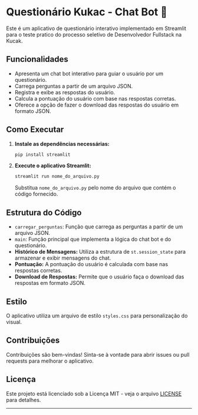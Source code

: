 # Questionário Kukac - Chat Bot 💬

Este é um aplicativo de questionário interativo implementado em Streamlit para o teste pratico do processo seletivo de Desenvolvedor Fullstack na Kucak.

## Funcionalidades

- Apresenta um chat bot interativo para guiar o usuário por um questionário.
- Carrega perguntas a partir de um arquivo JSON.
- Registra e exibe as respostas do usuário.
- Calcula a pontuação do usuário com base nas respostas corretas.
- Oferece a opção de fazer o download das respostas do usuário em formato JSON.

## Como Executar

1. **Instale as dependências necessárias:**

    ```bash
    pip install streamlit
    ```

2. **Execute o aplicativo Streamlit:**

    ```bash
    streamlit run nome_do_arquivo.py
    ```

   Substitua `nome_do_arquivo.py` pelo nome do arquivo que contém o código fornecido.

## Estrutura do Código

- `carregar_perguntas`: Função que carrega as perguntas a partir de um arquivo JSON.
- `main`: Função principal que implementa a lógica do chat bot e do questionário.
- **Histórico de Mensagens:** Utiliza a estrutura de `st.session_state` para armazenar e exibir mensagens do chat.
- **Pontuação:** A pontuação do usuário é calculada com base nas respostas corretas.
- **Download de Respostas:** Permite que o usuário faça o download das respostas em formato JSON.

## Estilo

O aplicativo utiliza um arquivo de estilo `styles.css` para personalização do visual.

## Contribuições

Contribuições são bem-vindas! Sinta-se à vontade para abrir issues ou pull requests para melhorar o aplicativo.

## Licença

Este projeto está licenciado sob a Licença MIT - veja o arquivo [LICENSE](LICENSE) para detalhes.

---
